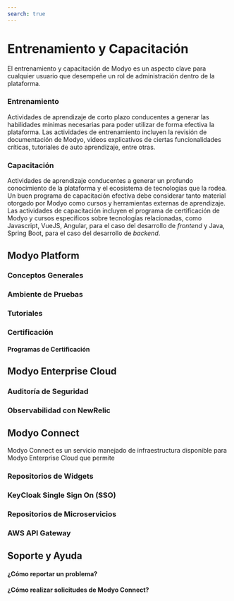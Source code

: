 ```yaml
---
search: true
---
```


# Entrenamiento y Capacitación

El entrenamiento y capacitación de Modyo es un aspecto clave para cualquier usuario que desempeñe un rol de administración dentro de la plataforma.

### Entrenamiento

Actividades de aprendizaje de corto plazo conducentes a generar las habilidades mínimas necesarias para poder utilizar de forma efectiva la plataforma. Las actividades de entrenamiento incluyen la revisión de documentación de Modyo, videos explicativos de ciertas funcionalidades críticas, tutoriales de auto aprendizaje, entre otras.

### Capacitación

Actividades de aprendizaje conducentes a generar un profundo conocimiento de la plataforma y el ecosistema de tecnologías que la rodea. Un buen programa de capacitación efectiva debe considerar tanto material otorgado por Modyo como cursos y herramientas externas de aprendizaje. Las actividades de capacitación incluyen el programa de certificación de Modyo y cursos específicos sobre tecnologías relacionadas, como Javascript, VueJS, Angular, para el caso del desarrollo de _frontend_ y Java, Spring Boot, para el caso del desarrollo de _backend_.

## Modyo Platform

### Conceptos Generales

### Ambiente de Pruebas

### Tutoriales

### Certificación

#### Programas de Certificación

## Modyo Enterprise Cloud

### Auditoría de Seguridad

### Observabilidad con NewRelic

## Modyo Connect

Modyo Connect es un servicio manejado de infraestructura disponible para Modyo Enterprise Cloud que permite

### Repositorios de Widgets

### KeyCloak Single Sign On (SSO)

### Repositorios de Microservicios

### AWS API Gateway

## Soporte y Ayuda

#### ¿Cómo reportar un problema?

#### ¿Cómo realizar solicitudes de Modyo Connect?
